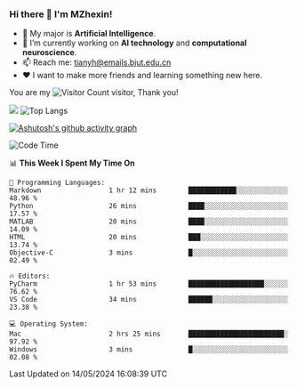 ### Hi there 👋 I'm MZhexin!

- 💬 My major is **Artificial Intelligence**.
- 🔭 I’m currently working on **AI technology** and **computational neuroscience**.
- 📫 Reach me: <tianyh@emails.bjut.edu.cn> 
- :heart: I want to make more friends and learning something new here.

You are my ![Visitor Count](https://profile-counter.glitch.me/MZhexin/count.svg) visitor, Thank you!

 ![](https://github-readme-stats.vercel.app/api?username=MZhexin&show_icons=true&theme=transparent) ![Top Langs](https://github-readme-stats.vercel.app/api/top-langs/?username=MZhexin&layout=compact&theme=tokyonight) 

[![Ashutosh's github activity graph](https://github-readme-activity-graph.vercel.app/graph?username=MZhexin)](https://github.com/ashutosh00710/github-readme-activity-graph)



<!--START_SECTION:waka-->
![Code Time](http://img.shields.io/badge/Code%20Time-274%20hrs%2019%20mins-blue)

📊 **This Week I Spent My Time On** 

```text
💬 Programming Languages: 
Markdown                 1 hr 12 mins        ████████████░░░░░░░░░░░░░   48.96 % 
Python                   26 mins             ████░░░░░░░░░░░░░░░░░░░░░   17.57 % 
MATLAB                   20 mins             ████░░░░░░░░░░░░░░░░░░░░░   14.09 % 
HTML                     20 mins             ███░░░░░░░░░░░░░░░░░░░░░░   13.74 % 
Objective-C              3 mins              █░░░░░░░░░░░░░░░░░░░░░░░░   02.49 % 

🔥 Editors: 
PyCharm                  1 hr 53 mins        ███████████████████░░░░░░   76.62 % 
VS Code                  34 mins             ██████░░░░░░░░░░░░░░░░░░░   23.38 % 

💻 Operating System: 
Mac                      2 hrs 25 mins       ████████████████████████░   97.92 % 
Windows                  3 mins              █░░░░░░░░░░░░░░░░░░░░░░░░   02.08 % 
```


 Last Updated on 14/05/2024 16:08:39 UTC
<!--END_SECTION:waka-->


